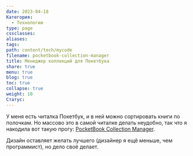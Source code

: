 ```yaml
---
date: 2023-04-18
Категория:
  - Технологии
type: page
cssclasses: 
aliases: 
tags: 
path: content/tech/mycode
filename: pocketbook-collection-manager
title: Менеджер коллекций для Покетбука
share: true
menu: true
blog: true
toc: true
collapse: true
weight: 10
Статус:
---
```


У меня есть читалка Покетбук, и в ней можно сортировать книги по полочкам. Но массово это в самой читалке делать неудобно, так что я накодила вот такую прогу: [PocketBook Collection Manager](https://github.com/anareaty/PocketBook_Collection_Manager).

Дизайн оставляет желать лучшего (дизайнер я ещё меньше, чем программист), но дело своё делает.
